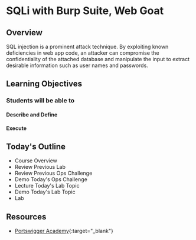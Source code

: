 # SQLi with Burp Suite, Web Goat

## Overview

SQL injection is a prominent attack technique. By exploiting known deficiencies in web app code, an attacker can compromise the confidentiality of the attached database and manipulate the input to extract desirable information such as user names and passwords.

## Learning Objectives

### Students will be able to

#### Describe and Define

#### Execute

## Today's Outline

- Course Overview
- Review Previous Lab
- Review Previous Ops Challenge
- Demo Today's Ops Challenge
- Lecture Today's Lab Topic
- Demo Today's Lab Topic
- Lab

## Resources

- [Portswigger Academy](https://portswigger.net/web-security/all-labs){:target="_blank"}
